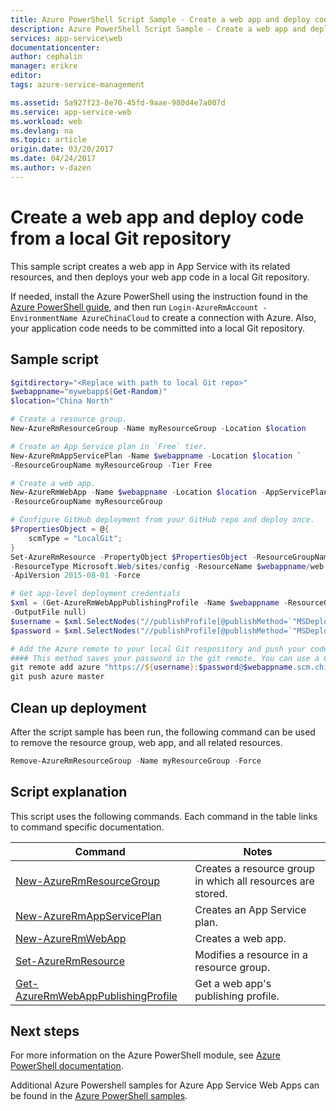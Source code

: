 ```yaml
---
title: Azure PowerShell Script Sample - Create a web app and deploy code from a local Git repository | Azure
description: Azure PowerShell Script Sample - Create a web app and deploy code from a local Git repository
services: app-service\web
documentationcenter: 
author: cephalin
manager: erikre
editor: 
tags: azure-service-management

ms.assetid: 5a927f23-8e70-45fd-9aae-980d4e7a007d
ms.service: app-service-web
ms.workload: web
ms.devlang: na
ms.topic: article
origin.date: 03/20/2017
ms.date: 04/24/2017
ms.author: v-dazen
---
```


# Create a web app and deploy code from a local Git repository

This sample script creates a web app in App Service with its related resources, and then deploys your web app code in a local Git repository.

If needed, install the Azure PowerShell using the instruction found in the [Azure PowerShell guide](https://docs.microsoft.com/powershell/azure/overview), and then run `Login-AzureRmAccount -EnvironmentName AzureChinaCloud` to create a connection with Azure. Also, your application code needs to be committed into a local Git repository.

## Sample script

```powershell
$gitdirectory="<Replace with path to local Git repo>"
$webappname="mywebapp$(Get-Random)"
$location="China North"

# Create a resource group.
New-AzureRmResourceGroup -Name myResourceGroup -Location $location

# Create an App Service plan in `Free` tier.
New-AzureRmAppServicePlan -Name $webappname -Location $location `
-ResourceGroupName myResourceGroup -Tier Free

# Create a web app.
New-AzureRmWebApp -Name $webappname -Location $location -AppServicePlan $webappname `
-ResourceGroupName myResourceGroup

# Configure GitHub deployment from your GitHub repo and deploy once.
$PropertiesObject = @{
    scmType = "LocalGit";
}
Set-AzureRmResource -PropertyObject $PropertiesObject -ResourceGroupName myResourceGroup `
-ResourceType Microsoft.Web/sites/config -ResourceName $webappname/web `
-ApiVersion 2015-08-01 -Force

# Get app-level deployment credentials
$xml = (Get-AzureRmWebAppPublishingProfile -Name $webappname -ResourceGroupName myResourceGroup `
-OutputFile null)
$username = $xml.SelectNodes("//publishProfile[@publishMethod=`"MSDeploy`"]/@userName").value
$password = $xml.SelectNodes("//publishProfile[@publishMethod=`"MSDeploy`"]/@userPWD").value

# Add the Azure remote to your local Git respository and push your code
#### This method saves your password in the git remote. You can use a Git credential manager to secure your password instead.
git remote add azure "https://${username}:$password@$webappname.scm.chinacloudsites.cn"
git push azure master

```

## Clean up deployment 

After the script sample has been run, the following command can be used to remove the resource group, web app, and all related resources.

```powershell
Remove-AzureRmResourceGroup -Name myResourceGroup -Force
```

## Script explanation

This script uses the following commands. Each command in the table links to command specific documentation.

| Command | Notes |
|---|---|
| [New-AzureRmResourceGroup](https://docs.microsoft.com/powershell/module/azurerm.resources/new-azurermresourcegroup) | Creates a resource group in which all resources are stored. |
| [New-AzureRmAppServicePlan](https://docs.microsoft.com/powershell/module/azurerm.websites/new-azurermappserviceplan) | Creates an App Service plan. |
| [New-AzureRmWebApp](https://docs.microsoft.com/powershell/module/azurerm.websites/new-azurermwebapp) | Creates a web app. |
| [Set-AzureRmResource](https://docs.microsoft.com/powershell/module/azurerm.resources/set-azurermresource) | Modifies a resource in a resource group. |
| [Get-AzureRmWebAppPublishingProfile](https://docs.microsoft.com/powershell/module/azurerm.websites/get-azurermwebapppublishingprofile) | Get a web app's publishing profile. |

## Next steps

For more information on the Azure PowerShell module, see [Azure PowerShell documentation](https://docs.microsoft.com/powershell/azure/overview).

Additional Azure Powershell samples for Azure App Service Web Apps can be found in the [Azure PowerShell samples](../app-service-powershell-samples.md).
